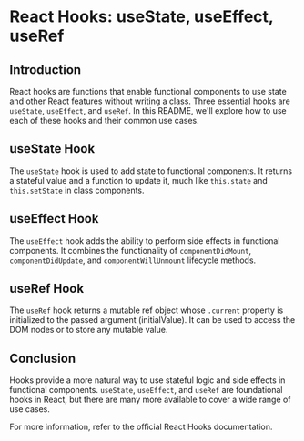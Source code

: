 # React Hooks: useState, useEffect, useRef

## Introduction
React hooks are functions that enable functional components to use state and other React features without writing a class. Three essential hooks are `useState`, `useEffect`, and `useRef`. In this README, we'll explore how to use each of these hooks and their common use cases.

## useState Hook
The `useState` hook is used to add state to functional components. It returns a stateful value and a function to update it, much like `this.state` and `this.setState` in class components.

## useEffect Hook
The `useEffect` hook adds the ability to perform side effects in functional components. It combines the functionality of `componentDidMount`, `componentDidUpdate`, and `componentWillUnmount` lifecycle methods.

## useRef Hook
The `useRef` hook returns a mutable ref object whose `.current` property is initialized to the passed argument (initialValue). It can be used to access the DOM nodes or to store any mutable value.

## Conclusion
Hooks provide a more natural way to use stateful logic and side effects in functional components. `useState`, `useEffect`, and `useRef` are foundational hooks in React, but there are many more available to cover a wide range of use cases.

For more information, refer to the official React Hooks documentation.
